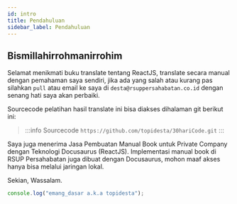 ```yaml
---
id: intro
title: Pendahuluan
sidebar_label: Pendahuluan
---
```


## Bismillahirrohmanirrohim

Selamat menikmati buku translate tentang ReactJS, translate secara manual dengan pemahaman saya sendiri, jika ada yang salah atau kurang pas silahkan `pull` atau email ke saya di `desta@rsuppersahabatan.co.id` dengan senang hati saya akan perbaiki.

Sourcecode pelatihan hasil translate ini bisa diakses dihalaman git berikut ini:

> :::info Sourcecode
> `https://github.com/topidesta/30hariCode.git`
> :::

Saya juga menerima Jasa Pembuatan Manual Book untuk Private Company dengan Teknologi Docusaurus (ReactJS). Implementasi manual book di RSUP Persahabatan juga dibuat dengan Docusaurus, mohon maaf akses hanya bisa melalui jaringan lokal.

Sekian, Wassalam.

```javascript
console.log("emang_dasar a.k.a topidesta");
```
